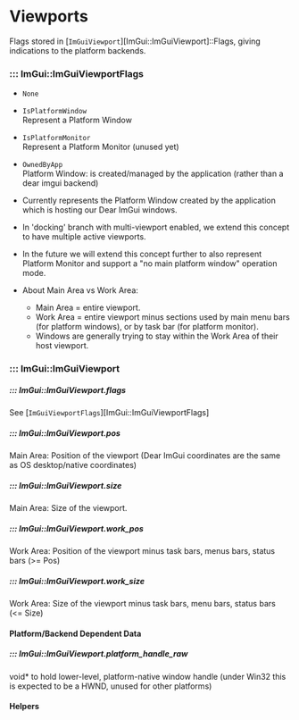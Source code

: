 # Viewports  

Flags stored in [`ImGuiViewport`][ImGui::ImGuiViewport]::Flags, giving indications to the platform backends.  

### ::: ImGui::ImGuiViewportFlags

- `None`  

- `IsPlatformWindow`  
 Represent a Platform Window  

- `IsPlatformMonitor`  
 Represent a Platform Monitor (unused yet)  

- `OwnedByApp`  
 Platform Window: is created/managed by the application (rather than a dear imgui backend)  

- Currently represents the Platform Window created by the application which is hosting our Dear ImGui windows.
- In 'docking' branch with multi-viewport enabled, we extend this concept to have multiple active viewports.
- In the future we will extend this concept further to also represent Platform Monitor and support a "no main platform window" operation mode.
- About Main Area vs Work Area:
    - Main Area = entire viewport.
    - Work Area = entire viewport minus sections used by main menu bars (for platform windows), or by task bar (for platform monitor).
    - Windows are generally trying to stay within the Work Area of their host viewport.

### ::: ImGui::ImGuiViewport

##### ::: ImGui::ImGuiViewport.flags

 See [`ImGuiViewportFlags`][ImGui::ImGuiViewportFlags]  

##### ::: ImGui::ImGuiViewport.pos

 Main Area: Position of the viewport (Dear ImGui coordinates are the same as OS desktop/native coordinates)  

##### ::: ImGui::ImGuiViewport.size

 Main Area: Size of the viewport.  

##### ::: ImGui::ImGuiViewport.work_pos

 Work Area: Position of the viewport minus task bars, menus bars, status bars (>= Pos)  

##### ::: ImGui::ImGuiViewport.work_size

 Work Area: Size of the viewport minus task bars, menu bars, status bars (<= Size)  

#### Platform/Backend Dependent Data  

##### ::: ImGui::ImGuiViewport.platform_handle_raw

 void* to hold lower-level, platform-native window handle (under Win32 this is expected to be a HWND, unused for other platforms)  

#### Helpers  

